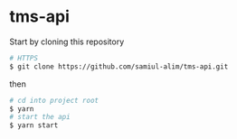 # tms-api

Start by cloning this repository

```sh
# HTTPS
$ git clone https://github.com/samiul-alim/tms-api.git
```

then

```sh
# cd into project root
$ yarn
# start the api
$ yarn start
```

